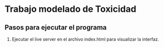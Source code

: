 # Trabajo modelado de Toxicidad

## Pasos para ejecutar el programa

1. Ejecutar el live server en el archivo index.html para visualizar la interfaz.